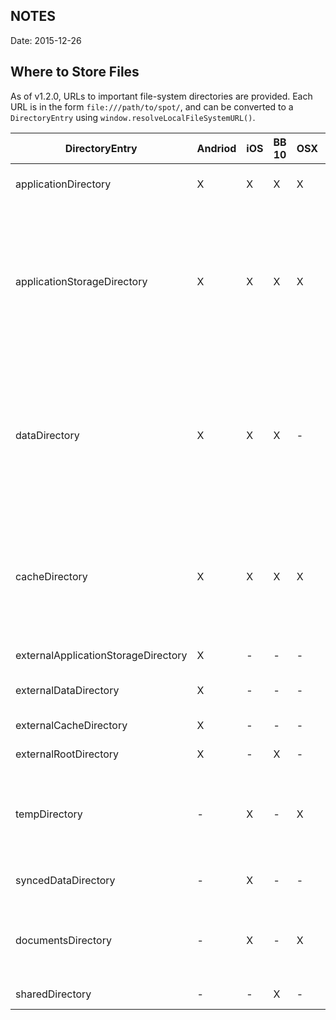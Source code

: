 ## NOTES ##
Date: 2015-12-26


## Where to Store Files ##

As of v1.2.0, URLs to important file-system directories are provided. Each URL is in the form `file:///path/to/spot/`, and can be converted to a `DirectoryEntry` using `window.resolveLocalFileSystemURL()`.

DirectoryEntry                      | Andriod  | iOS | BB 10 | OSX | Windows |  What it means
------------------------------------|----------|-----|-------|-----|---------|-----------------
applicationDirectory                |    X     |  X  |   X   |  X  |    X    | **Read-only directory** where the application is installed.
applicationStorageDirectory         |    X     |  X  |   X   |  X  |    -    | Root directory of the application's sandbox; on iOS & windows this location is read-only (but specific subdirectories [like `/Documents` on iOS or `/localState` on windows] are read-write). All data contained within is private to the app.
dataDirectory                       |    X     |  X  |   X   |  -  |    X    | Persistent and private data storage within the application's sandbox using internal memory (on Android, if you need to use external memory, use `.externalDataDirectory`). On iOS, this directory is not synced with iCloud (use `.syncedDataDirectory`)
cacheDirectory                      |    X     |  X  |   X   |  X  |    X    | Directory for cached data files or any files that your app can re-create easily. The OS may delete these files when the device runs low on storage, nevertheless, apps should not rely on the OS to delete files in here.
externalApplicationStorageDirectory |    X     |  -  |   -   |  -  |    -    | Application space on external storage.
externalDataDirectory               |    X     |  -  |   -   |  -  |    -    | Where to put app-specific data files on external storage.
externalCacheDirectory              |    X     |  -  |   -   |  -  |    -    | Application cache on external storage.
externalRootDirectory               |    X     |  -  |   X   |  -  |    -    | External storage (SD card) root.
tempDirectory                       |    -     |  X  |   -   |  X  |    X    | Temp directory that the OS can clear at will. Do not rely on the OS to clear this directory; your app should always remove files as applicable.
syncedDataDirectory                 |    -     |  X  |   -   |  -  |    X    | Holds app-specific files that should be synced (e.g. to iCloud). 
documentsDirectory                  |    -     |  X  |   -   |  X  |    -    | Files private to the app, but that are meaningful to other application (e.g. Office files). Note that for OSX this is the user's `~/Documents` directory.
sharedDirectory                     |    -     |  -  |   X   |  -  |    -    | Files globally available to all applications.


